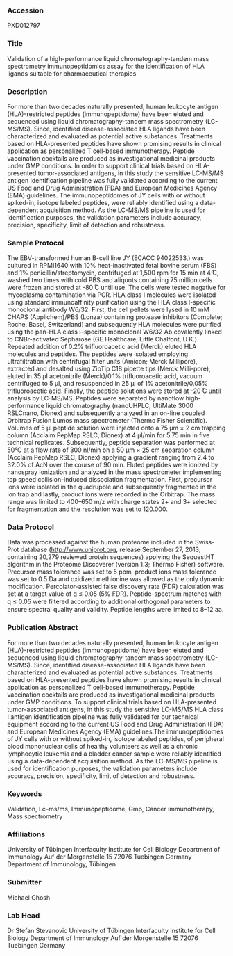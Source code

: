 ### Accession
PXD012797

### Title
Validation of a high-performance liquid chromatography-tandem mass spectrometry immunopeptidomics assay for the identification of HLA ligands suitable for pharmaceutical therapies

### Description
For more than two decades naturally presented, human leukocyte antigen (HLA)-restricted peptides (immunopeptidome) have been eluted and sequenced using liquid chromatography-tandem mass spectrometry (LC-MS/MS). Since, identified disease-associated HLA ligands have been characterized and evaluated as potential active substances. Treatments based on HLA-presented peptides have shown promising results in clinical application as personalized T cell-based immunotherapy. Peptide vaccination cocktails are produced as investigational medicinal products under GMP conditions. In order to support clinical trials based on HLA-presented tumor-associated antigens, in this study the sensitive LC-MS/MS antigen identification pipeline was fully validated according to the current US Food and Drug Administration (FDA) and European Medicines Agency (EMA) guidelines. The immunopeptidomes of JY cells with or without spiked-in, isotope labeled peptides, were reliably identified using a data-dependent acquisition method. As the LC-MS/MS pipeline is used for identification purposes, the validation parameters include accuracy, precision, specificity, limit of detection and robustness.

### Sample Protocol
The EBV-transformed human B-cell line JY (ECACC 94022533,) was cultured in RPMI1640 with 10% heat-inactivated fetal bovine serum (FBS) and 1% penicillin/streptomycin, centrifuged at 1,500 rpm for 15 min at 4 ̊C, washed two times with cold PBS and aliquots containing 75 million cells were frozen and stored at -80 ̊C until use. The cells were tested negative for mycoplasma contamination via PCR. HLA class I molecules were isolated using standard immunoaffinity purification using the HLA class I-specific monoclonal antibody W6/32. First, the cell pellets were lysed in 10 mM CHAPS (Applichem)/PBS (Lonza) containing protease inhibitors (Complete; Roche, Basel, Switzerland) and subsequently HLA molecules were purified using the pan-HLA class I–specific monoclonal W6/32 Ab covalently linked to CNBr-activated Sepharose (GE Healthcare, Little Chalfont, U.K.). Repeated addition of 0.2% trifluoroacetic acid (Merck) eluted HLA molecules and peptides. The peptides were isolated employing ultrafiltration with centrifugal filter units (Amicon; Merck Millipore), extracted and desalted using ZipTip C18 pipette tips (Merck Milli-pore), eluted in 35 µl acetonitrile (Merck)/0.1% trifluoroacetic acid, vacuum centrifuged to 5 µl, and resuspended in 25 µl of 1% acetonitrile/0.05% trifluoroacetic acid. Finally, the peptide solutions were stored at -20 ̊C until analysis by LC-MS/MS.  Peptides were separated by nanoflow high-performance liquid chromatography (nanoUHPLC, UltiMate 3000 RSLCnano, Dionex) and subsequently analyzed in an on-line coupled Orbitrap Fusion Lumos mass spectrometer (Thermo Fisher Scientific). Volumes of 5 μl peptide solution were injected onto a 75 μm × 2 cm trapping column (Acclaim PepMap RSLC, Dionex) at 4 μl/min for 5.75 min in five technical replicates. Subsequently, peptide separation was performed at 50°C at a flow rate of 300 nl/min on a 50 μm × 25 cm separation column (Acclaim PepMap RSLC, Dionex) applying a gradient ranging from 2.4 to 32.0% of AcN over the course of 90 min. Eluted peptides were ionized by nanospray ionization and analyzed in the mass spectrometer implementing top speed collision-induced dissociation fragmentation. First, precursor ions were isolated in the quadrupole and subsequently fragmented in the ion trap and lastly, product ions were recorded in the Orbitrap. The mass range was limited to 400–650 m/z with charge states 2+ and 3+ selected for fragmentation and the resolution was set to 120.000.

### Data Protocol
Data was processed against the human proteome included in the Swiss-Prot database (http://www.uniprot.org, release September 27, 2013; containing 20,279 reviewed protein sequences) applying the SequestHT algorithm in the Proteome Discoverer (version 1.3; Thermo Fisher) software. Precursor mass tolerance was set to 5 ppm, product ions mass tolerance was set to 0.5 Da and oxidized methionine was allowed as the only dynamic modification. Percolator-assisted false discovery rate (FDR) calculation was set at a target value of q ≤ 0.05 (5% FDR). Peptide-spectrum matches with q ≤ 0.05 were ﬁltered according to additional orthogonal parameters to ensure spectral quality and validity. Peptide lengths were limited to 8–12 aa.

### Publication Abstract
For more than two decades naturally presented, human leukocyte antigen (HLA)-restricted peptides (immunopeptidome) have been eluted and sequenced using liquid chromatography-tandem mass spectrometry (LC-MS/MS). Since, identified disease-associated HLA ligands have been characterized and evaluated as potential active substances. Treatments based on HLA-presented peptides have shown promising results in clinical application as personalized T cell-based immunotherapy. Peptide vaccination cocktails are produced as investigational medicinal products under GMP conditions. To support clinical trials based on HLA-presented tumor-associated antigens, in this study the sensitive LC-MS/MS HLA class I antigen identification pipeline was fully validated for our technical equipment according to the current US Food and Drug Administration (FDA) and European Medicines Agency (EMA) guidelines.The immunopeptidomes of JY cells with or without spiked-in, isotope labeled peptides, of peripheral blood mononuclear cells of healthy volunteers as well as a chronic lymphocytic leukemia and a bladder cancer sample were reliably identified using a data-dependent acquisition method. As the LC-MS/MS pipeline is used for identification purposes, the validation parameters include accuracy, precision, specificity, limit of detection and robustness.

### Keywords
Validation, Lc–ms/ms, Immunopeptidome, Gmp, Cancer immunotherapy, Mass spectrometry

### Affiliations
University of Tübingen Interfaculty Institute for Cell Biology Department of Immunology Auf der Morgenstelle 15 72076 Tuebingen Germany
Department of Immunology, Tübingen

### Submitter
Michael Ghosh

### Lab Head
Dr Stefan Stevanovic
University of Tübingen Interfaculty Institute for Cell Biology Department of Immunology Auf der Morgenstelle 15 72076 Tuebingen Germany


